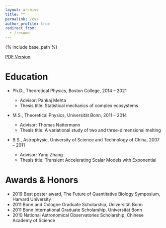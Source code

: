 ```yaml
---
layout: archive
title: ""
permalink: /cv/
author_profile: true
redirect_from:
  - /resume
---
```


{% include base_path %}


<span style="color:#4285F4">[PDF Version](wenping-cui.github.io/files/CV_WCui2.pdf) 

Education
======
* Ph.D., Theoretical Physics, Boston College, 2014 – 2021
  * Advisor: Pankaj Mehta
  * Thesis title: Statistical mechanics of complex ecosystems

* M.S., Theoretical Physics, Universität Bonn, 2011 – 2014
  * Advisor: Thomas Nattermann
  * Thesis title: A variational study of two and three-dimensional melting

* B.S., Astrophysic, University of Science and Technology of China, 2007 – 2011
  * Advisor: Yang Zhang
  * Thesis title: Transient Accelerating Scalar Models with Exponential

Awards & Honors
======
* 2019 Best poster award, The Future of Quantitative Biology Symposium, Harvard University
* 2011 Bonn and Cologne Graduate Scholarship, Universität Bonn
* 2011 Bonn International Graduate Scholarship, Universität Bonn
* 2010 National Astronomical Observatories Scholarship, Chinese Academy of Science

